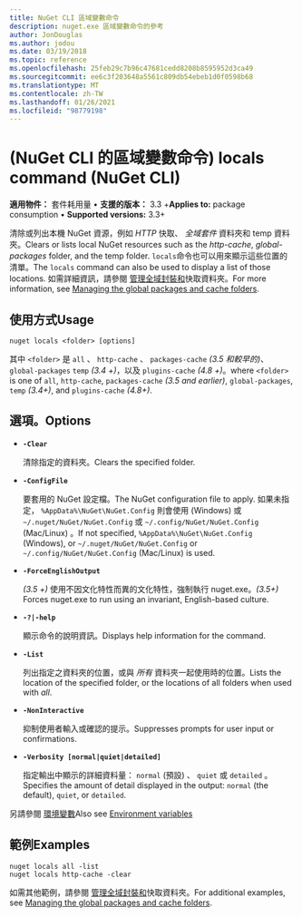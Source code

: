 ```yaml
---
title: NuGet CLI 區域變數命令
description: nuget.exe 區域變數命令的參考
author: JonDouglas
ms.author: jodou
ms.date: 03/19/2018
ms.topic: reference
ms.openlocfilehash: 25feb29c7b96c47681cedd8208b8595952d3ca49
ms.sourcegitcommit: ee6c3f203648a5561c809db54ebeb1d0f0598b68
ms.translationtype: MT
ms.contentlocale: zh-TW
ms.lasthandoff: 01/26/2021
ms.locfileid: "98779198"
---
```

# <a name="locals-command-nuget-cli"></a><span data-ttu-id="a48dc-103"> (NuGet CLI 的區域變數命令) </span><span class="sxs-lookup"><span data-stu-id="a48dc-103">locals command (NuGet CLI)</span></span>

<span data-ttu-id="a48dc-104">**適用物件：** 套件耗用量 &bullet; **支援的版本：** 3.3 +</span><span class="sxs-lookup"><span data-stu-id="a48dc-104">**Applies to:** package consumption &bullet; **Supported versions:** 3.3+</span></span>

<span data-ttu-id="a48dc-105">清除或列出本機 NuGet 資源，例如 *HTTP* 快取、 *全域套件* 資料夾和 temp 資料夾。</span><span class="sxs-lookup"><span data-stu-id="a48dc-105">Clears or lists local NuGet resources such as the *http-cache*, *global-packages* folder, and the temp folder.</span></span> <span data-ttu-id="a48dc-106">`locals`命令也可以用來顯示這些位置的清單。</span><span class="sxs-lookup"><span data-stu-id="a48dc-106">The `locals` command can also be used to display a list of those locations.</span></span> <span data-ttu-id="a48dc-107">如需詳細資訊，請參閱 [管理全域封裝和](../../consume-packages/managing-the-global-packages-and-cache-folders.md)快取資料夾。</span><span class="sxs-lookup"><span data-stu-id="a48dc-107">For more information, see [Managing the global packages and cache folders](../../consume-packages/managing-the-global-packages-and-cache-folders.md).</span></span>

## <a name="usage"></a><span data-ttu-id="a48dc-108">使用方式</span><span class="sxs-lookup"><span data-stu-id="a48dc-108">Usage</span></span>

```cli
nuget locals <folder> [options]
```

<span data-ttu-id="a48dc-109">其中 `<folder>` 是 `all` 、 `http-cache` 、 `packages-cache` *(3.5 和較早的)*、 `global-packages` `temp` *(3.4 +)*，以及 `plugins-cache` *(4.8 +)*。</span><span class="sxs-lookup"><span data-stu-id="a48dc-109">where `<folder>` is one of `all`, `http-cache`, `packages-cache` *(3.5 and earlier)*, `global-packages`, `temp` *(3.4+)*, and `plugins-cache` *(4.8+)*.</span></span>

## <a name="options"></a><span data-ttu-id="a48dc-110">選項。</span><span class="sxs-lookup"><span data-stu-id="a48dc-110">Options</span></span>

- **`-Clear`**

  <span data-ttu-id="a48dc-111">清除指定的資料夾。</span><span class="sxs-lookup"><span data-stu-id="a48dc-111">Clears the specified folder.</span></span>

- **`-ConfigFile`**

  <span data-ttu-id="a48dc-112">要套用的 NuGet 設定檔。</span><span class="sxs-lookup"><span data-stu-id="a48dc-112">The NuGet configuration file to apply.</span></span> <span data-ttu-id="a48dc-113">如果未指定， `%AppData%\NuGet\NuGet.Config` 則會使用 (Windows) 或 `~/.nuget/NuGet/NuGet.Config` 或 `~/.config/NuGet/NuGet.Config` (Mac/Linux) 。</span><span class="sxs-lookup"><span data-stu-id="a48dc-113">If not specified, `%AppData%\NuGet\NuGet.Config` (Windows), or `~/.nuget/NuGet/NuGet.Config` or `~/.config/NuGet/NuGet.Config` (Mac/Linux) is used.</span></span>

- **`-ForceEnglishOutput`**

  <span data-ttu-id="a48dc-114">*(3.5 +)* 使用不因文化特性而異的文化特性，強制執行 nuget.exe。</span><span class="sxs-lookup"><span data-stu-id="a48dc-114">*(3.5+)* Forces nuget.exe to run using an invariant, English-based culture.</span></span>

- **`-?|-help`**

  <span data-ttu-id="a48dc-115">顯示命令的說明資訊。</span><span class="sxs-lookup"><span data-stu-id="a48dc-115">Displays help information for the command.</span></span>

- **`-List`**

  <span data-ttu-id="a48dc-116">列出指定之資料夾的位置，或與 *所有* 資料夾一起使用時的位置。</span><span class="sxs-lookup"><span data-stu-id="a48dc-116">Lists the location of the specified folder, or the locations of all folders when used with *all*.</span></span>

- **`-NonInteractive`**

  <span data-ttu-id="a48dc-117">抑制使用者輸入或確認的提示。</span><span class="sxs-lookup"><span data-stu-id="a48dc-117">Suppresses prompts for user input or confirmations.</span></span>

- **`-Verbosity [normal|quiet|detailed]`**

  <span data-ttu-id="a48dc-118">指定輸出中顯示的詳細資料量： `normal` (預設) 、 `quiet` 或 `detailed` 。</span><span class="sxs-lookup"><span data-stu-id="a48dc-118">Specifies the amount of detail displayed in the output: `normal` (the default), `quiet`, or `detailed`.</span></span>

<span data-ttu-id="a48dc-119">另請參閱 [環境變數](cli-ref-environment-variables.md)</span><span class="sxs-lookup"><span data-stu-id="a48dc-119">Also see [Environment variables](cli-ref-environment-variables.md)</span></span>

## <a name="examples"></a><span data-ttu-id="a48dc-120">範例</span><span class="sxs-lookup"><span data-stu-id="a48dc-120">Examples</span></span>

```cli
nuget locals all -list
nuget locals http-cache -clear
```

<span data-ttu-id="a48dc-121">如需其他範例，請參閱 [管理全域封裝和](../../consume-packages/managing-the-global-packages-and-cache-folders.md)快取資料夾。</span><span class="sxs-lookup"><span data-stu-id="a48dc-121">For additional examples, see [Managing the global packages and cache folders](../../consume-packages/managing-the-global-packages-and-cache-folders.md).</span></span>
